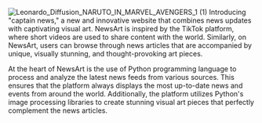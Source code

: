 ![Leonardo_Diffusion_NARUTO_IN_MARVEL_AVENGERS_1 (1)](https://user-images.githubusercontent.com/116792240/233783611-9090ac85-780c-4789-85b2-e618e662b4e3.jpg)
Introducing "captain news," a new and innovative website that combines news updates with captivating visual art. NewsArt is inspired by the TikTok platform, where short videos are used to share content with the world. Similarly, on NewsArt, users can browse through news articles that are accompanied by unique, visually stunning, and thought-provoking art pieces.

At the heart of NewsArt is the use of Python programming language to process and analyze the latest news feeds from various sources. This ensures that the platform always displays the most up-to-date news and events from around the world. Additionally, the platform utilizes Python's image processing libraries to create stunning visual art pieces that perfectly complement the news articles.
